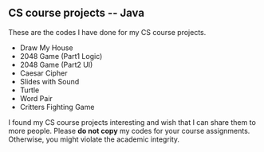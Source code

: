 ## CS course projects -- Java

 These are the codes I have done for my CS course projects.

- Draw My House
- 2048 Game (Part1 Logic)
- 2048 Game (Part2 UI)
- Caesar Cipher
- Slides with Sound
- Turtle
- Word Pair
- Critters Fighting Game

I found my CS course projects interesting and wish that I can share them to more people.
Please **do not copy** my codes for your course assignments. Otherwise, you might violate the academic integrity.
